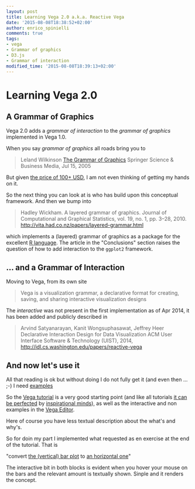 ```yaml
---
layout: post
title: Learning Vega 2.0 a.k.a. Reactive Vega
date: '2015-08-08T18:38:52+02:00'
author: enrico_spinielli
comments: true
tags:
- vega
- Grammar of graphics
- D3.js
- Grammar of interaction
modified_time: '2015-08-08T18:39:13+02:00'
---
```

<style>
h1 ~ aside {
  font-size: small;
  right: 0;
  position: absolute;
  width: 180px;
}
</style>
# Learning Vega 2.0 #

## A Grammar of Graphics ##
Vega 2.0 adds a _grammar of interaction_ to the _grammar of graphics_ implemented in Vega 1.0.

When you say _grammar of graphics_ all roads bring you to

> Leland Wilkinson
> [The Grammar of Graphics](http://books.google.com/books/about/The_Grammar_of_Graphics.html?id=_kRX4LoFfGQC)
> Springer Science & Business Media, Jul 15, 2005

But given [the price of 100+ USD](http://www.amazon.com/Grammar-Graphics-Statistics-Computing/dp/0387245448/),
I am not even thinking of getting my hands on it.

So the next thing you can look at is who has build upon this conceptual framework.
And then we bump into

> Hadley Wickham.
> A layered grammar of graphics.
> Journal of Computational and Graphical Statistics, vol. 19, no. 1, pp. 3–28, 2010.
> http://vita.had.co.nz/papers/layered-grammar.html

which implements a (layered) grammar of graphics as a package for the excellent
[R language](https://www.r-project.org/).
The article in the "Conclusions" section raises the question of how to add interaction to the `ggplot2` framework.

## ... and a Grammar of Interaction ##
Moving to Vega, from its own site

> Vega is a visualization grammar, a declarative format for creating, saving, and sharing interactive visualization designs


The _interactive_ was not present in the first implementation as of Apr 2014, it has been added and publicly described in

> Arvind Satyanarayan, Kanit Wongsuphasawat, Jeffrey Heer
> Declarative Interaction Design for Data Visualization
> ACM User Interface Software & Technology (UIST), 2014,
http://idl.cs.washington.edu/papers/reactive-vega


## And now let's use it ##
All that reading is ok but without doing I do not fully get it (and even then ... ;-)
I need [examples](http://bost.ocks.org/mike/example/)

So the [Vega tutorial](https://github.com/vega/vega/wiki/Tutorial) is a very good starting point
(and like all tutorials [it can be perfected](https://github.com/vega/vega/issues/308) by
[inspirational minds](https://github.com/vega/vega/issues/308#issuecomment-125266356)),
as well as the interactive and non examples in the [Vega Editor](http://vega.github.io/vega-editor/?spec=bar).

Here of course you have less textual description about the what's and why's.

So for doin my part I implemented what requested as en exercise at the end of the tutorial.
That is

"convert [the (vertical) bar plot](http://bl.ocks.org/espinielli/358d490182efc1beace5)
to [an horizontal one](http://bl.ocks.org/espinielli/64b0be9bc33d1405bc92)"

The interactive bit in both blocks is evident when you hover your mouse on the bars and the relevant amount is textually shown.
Sinple and it renders the concept.